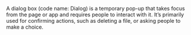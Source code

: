A dialog box (code name: Dialog) is a temporary pop-up that takes focus from the page or app and requires people to interact with it. It’s primarily used for confirming actions, such as deleting a file, or asking people to make a choice.  
